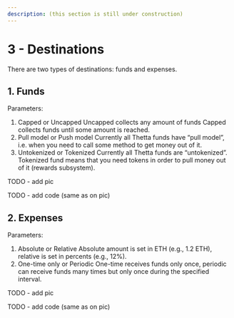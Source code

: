 ```yaml
---
description: (this section is still under construction)
---
```


# 3 - Destinations

There are two types of destinations: funds and expenses.

## 1. Funds

Parameters:

1. Capped or Uncapped Uncapped collects any amount of funds Capped collects funds until some amount is reached.
2. Pull model or Push model Currently all Thetta funds have “pull model”, i.e. when you need to call some method to get money out of it.
3. Untokenized or Tokenized Currently all Thetta funds are “untokenized”. Tokenized fund means that you need tokens in order to pull money out of it \(rewards subsystem\).

TODO - add pic

TODO - add code \(same as on pic\)

## 2. Expenses

Parameters:

1. Absolute or Relative Absolute amount is set in ETH \(e.g., 1.2 ETH\), relative is set in percents \(e.g., 12%\).
2. One-time only or Periodic One-time receives funds only once, periodic can receive funds many times but only once during the specified interval.

TODO - add pic

TODO - add code \(same as on pic\)

